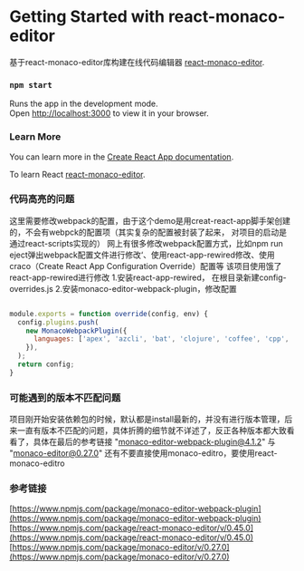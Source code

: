 # Getting Started with react-monaco-editor

基于react-monaco-editor库构建在线代码编辑器 [react-monaco-editor](https://github.com/react-monaco-editor/react-monaco-editor).

### `npm start`

Runs the app in the development mode.\
Open [http://localhost:3000](http://localhost:3000) to view it in your browser.

### Learn More

You can learn more in the [Create React App documentation](https://facebook.github.io/create-react-app/docs/getting-started).

To learn React [react-monaco-editor](https://github.com/react-monaco-editor/react-monaco-editor).

### 代码高亮的问题

这里需要修改webpack的配置，由于这个demo是用creat-react-app脚手架创建的，不会有webpck的配置项（其实复杂的配置被封装了起来， 对项目的启动是通过react-scripts实现的）
网上有很多修改webpack配置方式，比如npm run eject弹出webpack配置文件进行修改‘、使用react-app-rewired修改、使用craco（Create React App Configuration Override）配置等
该项目使用饿了react-app-rewired进行修改
1.安装react-app-rewired， 在根目录新建config-overrides.js
2.安装monaco-editor-webpack-plugin，修改配置
```javascript

module.exports = function override(config, env) {
  config.plugins.push(
    new MonacoWebpackPlugin({
      languages: ['apex', 'azcli', 'bat', 'clojure', 'coffee', 'cpp', 'csharp', 'csp', 'css', 'dockerfile', 'fsharp', 'go', 'handlebars', 'html', 'ini', 'java', 'javascript', 'json', 'less', 'lua', 'markdown', 'msdax', 'mysql', 'objective', 'perl', 'pgsql', 'php', 'postiats', 'powerquery', 'powershell', 'pug', 'python', 'r', 'razor', 'redis', 'redshift', 'ruby', 'rust', 'sb', 'scheme', 'scss', 'shell', 'solidity', 'sql', 'st', 'swift', 'typescript', 'vb', 'xml', 'yaml']
    }),
  );
  return config;
}

```
### 可能遇到的版本不匹配问题

项目刚开始安装依赖包的时候，默认都是install最新的，并没有进行版本管理，后来一直有版本不匹配的问题，具体折腾的细节就不详述了，反正各种版本都大致看看了，具体在最后的参考链接
"monaco-editor-webpack-plugin@4.1.2" 与 "monaco-editor@0.27.0"
还有不要直接使用monaco-editro，要使用react-monaco-editro
### 参考链接

[https://www.npmjs.com/package/monaco-editor-webpack-plugin](https://www.npmjs.com/package/monaco-editor-webpack-plugin)
[https://www.npmjs.com/package/react-monaco-editor/v/0.45.0](https://www.npmjs.com/package/react-monaco-editor/v/0.45.0)
[https://www.npmjs.com/package/monaco-editor/v/0.27.0](https://www.npmjs.com/package/monaco-editor/v/0.27.0)